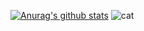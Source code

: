 <!-- ![Visitor Count](https://profile-counter.glitch.me/fuki01/count.svg)<br> -->
[![Anurag's github stats](https://github-readme-stats.vercel.app/api?username=fuki01)](https://github.com/fuki01/github-readme-stats)
![cat](https://camo.githubusercontent.com/d1e31dc52cf700fe195916ba84c533b868ba02d58fe5ad5503c210324f1a6096/68747470733a2f2f692e67697068792e636f6d2f6d656469612f4c6d4e77724268656a6b4b394546503530342f323030772e77656270)
